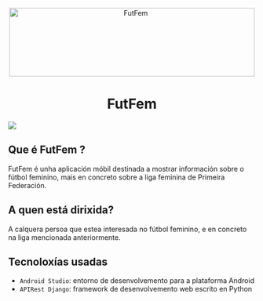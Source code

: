 <p align="center">
  <img width="500" height="140" alt="FutFem" src="file:///D:/Descargas/LogotipoSenNome.png">
  </p>

<h1 align="center"> FutFem </h1>

<p align="left">
  <img src="https://img.shields.io/badge/STATUS-EN%20DESAROLLO-green">
</p>

## Que é FutFem ?

FutFem é unha aplicación móbil destinada a mostrar información sobre o fútbol feminino, mais en
concreto sobre a liga feminina de Primeira Federación.

## A quen está dirixida?
A calquera persoa que estea interesada no fútbol feminino, e en concreto na liga mencionada anteriormente.

## Tecnoloxías usadas

- `Android Studio`: entorno de desenvolvemento para a plataforma Android
- `APIRest Django`: framework de desenvolvemento web escrito en Python
 
